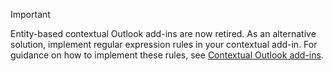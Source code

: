 > [!IMPORTANT]
> Entity-based contextual Outlook add-ins are now retired. As an alternative solution, implement regular expression rules in your contextual add-in. For guidance on how to implement these rules, see [Contextual Outlook add-ins](/office/dev/add-ins/outlook/contextual-outlook-add-ins).
